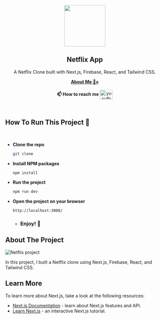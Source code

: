 <div align="center">
  <a href="https://avatars.githubusercontent.com/u/119419061?v=4">
    <img src="https://avatars.githubusercontent.com/u/119419061?v=4" width="130" height="130">
  </a>
  
  <h2 align="center">Netflix App</h2>

   <p align="center">
    A Netflix Clone built with Next.js, Firebase, React, and Tailwind CSS.
  </p>

  <p>
    <a href="https://github.com/yusufbali13"><strong>About Me 💙»</strong></a>
    <br />
    <br />
     <strong>📫 How to reach me</strong>
    <a href="https://www.linkedin.com/in/yusuf-bali/" target="blank"><img align="center" src="https://raw.githubusercontent.com/rahuldkjain/github-profile-readme-generator/master/src/images/icons/Social/linked-in-alt.svg" alt="yusufbali" height="30" width="40" /></a>
  </p>
</div>

<br/>

## How To Run This Project 🚀

<br/>

- <strong>Clone the repo</strong>

  ```sh
  git clone
  ```

- <strong>Install NPM packages</strong>

  ```sh
  npm install
  ```

- <strong>Run the project</strong>

  ```sh
  npm run dev
  ```

- <strong>Open the project on your browser</strong>

  ```sh
  http://localhost:3000/
  ```

  - ### <strong>Enjoy! 🎉</strong>

<!-- ABOUT THE PROJECT -->

## About The Project

<!-- add asset here later -->

![Netflix project](./netflix.gif)

In this project, I built a Netflix clone using Next.js, Firebase, React, and Tailwind CSS.

## Learn More

To learn more about Next.js, take a look at the following resources:

- [Next.js Documentation](https://nextjs.org/docs) - learn about Next.js features and API.
- [Learn Next.js](https://nextjs.org/learn) - an interactive Next.js tutorial.
  <br/>
